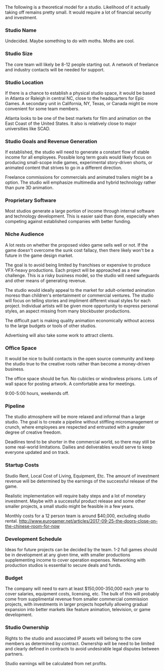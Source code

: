 The following is a theoretical model for a studio.  Likelihood of it actually taking off remains pretty small. It would require a lot of financial security and investment.

### Studio Name
Undecided.  Maybe something to do with moths.  Moths are cool.

### Studio Size
The core team will likely be 8-12 people starting out.  A network of freelance and industry contacts will be needed for support.

### Studio Location
If there is a chance to establish a physical studio space, it would be based in Atlanta or Raleigh in central NC, close to the headquarters for Epic Games.  A secondary unit in California, NY, Texas, or Canada might be more convenient for some team members.

Atlanta looks to be one of the best markets for film and animation on the East Coast of the United States. It also is relatively close to major universities like SCAD.

### Studio Goals and Revenue Generation
If established, the studio will need to generate a constant flow of stable income for all employees.  Possible long term goals would likely focus on producing small-scope indie games, experimental story-driven shorts, or animated content that strives to go in a different direction.  

Freelance commissions for commercials and animated trailers might be a option.  The studio will emphasize multimedia and hybrid technology rather than pure 3D animation.  

### Proprietary Software
Most studios generate a large portion of income through internal software and technology development.  This is easier said than done, especially when competing against established companies with better funding.

### Niche Audience
A lot rests on whether the proposed video game sells well or not.  If the game doesn't overcome the sunk cost fallacy, then there likely won't be a future in the game design market.

The goal is to avoid being limited by franchises or expensive to produce VFX-heavy productions.  Each project will be approached as a new challenge. This is a risky business model, so the studio will need safeguards and other means of generating revenue.

The studio would ideally appeal to the market for adult-oriented animation moreso than children's entertainment or commercial ventures.  The studio will focus on telling stories and impliment different visual styles for each project.  Individual artists will be given more opportunity to express personal styles, an aspect missing from many blockbuster productions.

The difficult part is making quality animation economically without access to the large budgets or tools of other studios.

Advertising will also take some work to attract clients.

### Office Space
It would be nice to build contacts in the open source community and keep the studio true to the creative roots rather than become a money-driven business.

The office space should be fun.  No cubicles or windowless prisons.  Lots of wall space for posting artwork.  A comfortable area for meetings.

9:00-5:00 hours, weekends off.

### Pipeline
The studio atmosphere will be more relaxed and informal than a large studio.  The goal is to create a pipeline without stiffling micromanagement or crunch, where employees are respected and entrusted with a greater degree of creative freedom.  

Deadlines tend to be shorter in the commercial world, so there may still be some real-world limitations.  Dailies and deliverables would serve to keep everyone updated and on track.

### Startup Costs
Studio Rent, Local Cost of Living, Equipment, Etc.  The amount of investment revenue will be determined by the earnings of the successful release of the game.

Realistic implementation will require baby steps and a lot of monetary investment.  Maybe with a successful product release and some other smaller projects, a small studio might be feasible in a few years.

Monthly costs for a 12 person team is around $40,000, excluding studio rental.
http://www.eurogamer.net/articles/2017-09-25-the-doors-close-on-the-chinese-room-for-now

### Development Schedule
Ideas for future projects can be decided by the team. 1-2 full games should be in development at any given time, with smaller productions supplementing income to cover operation expenses.  Networking with production studios is essential to secure deals and funds.

### Budget
The company will need to earn at least $150,000-350,000 each year to cover salaries, equipment costs, licensing, etc.  The bulk of this will probably come from supplimental revenue from smaller commercial commission projects, with investments in larger projects hopefully allowing gradual expansion into better markets like feature animation, television, or game development. 

### Studio Ownership
Rights to the studio and associated IP assets will belong to the core members as determined by contract.  Ownership will be need to be limited and clearly defined in contracts to avoid undesirable legal disputes between partners.

Studio earnings will be calculated from net profits.

